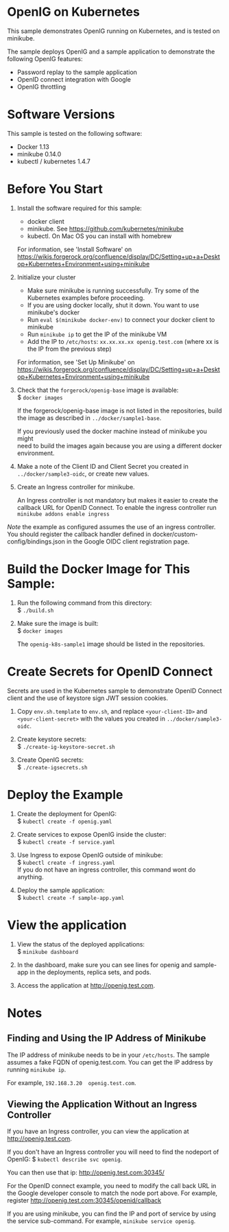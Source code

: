 # OpenIG on Kubernetes 

This sample demonstrates OpenIG running on Kubernetes, and is tested on minikube.

The sample deploys OpenIG and a sample application to demonstrate the following OpenIG features:
* Password replay to the sample application
* OpenID connect integration with Google 
* OpenIG throttling 

# Software Versions
This sample is tested on the following software:
* Docker 1.13
* minikube 0.14.0
* kubectl / kubernetes 1.4.7 


# Before You Start
1. Install the software required for this sample:
    * docker client
    * minikube.  See https://github.com/kubernetes/minikube 
    * kubectl.  On Mac OS you can install with homebrew
    
    For information, see 'Install Software' on
    https://wikis.forgerock.org/confluence/display/DC/Setting+up+a+Desktop+Kubernetes+Environment+using+minikube

2. Initialize your cluster
    * Make sure minikube is running successfully. Try some of the Kubernetes examples before proceeding.
    * If you are using docker locally, shut it down. You want to use minikube's docker
    * Run  ```eval $(minikube docker-env)``` to connect your docker client to minikube
    * Run ```minikube ip``` to get the IP of the minikube VM
    * Add the IP to `/etc/hosts`:  ```xx.xx.xx.xx openig.test.com```  (where xx is the IP from the previous step)
  
    For information, see 'Set Up Minikube' on  
    https://wikis.forgerock.org/confluence/display/DC/Setting+up+a+Desktop+Kubernetes+Environment+using+minikube
    
3. Check that the `forgerock/openig-base` image is available:<br>
    $ `docker images`

    If the forgerock/openig-base image is not listed in the repositories,
    build the image as described in `../docker/sample1-base`.
    
    If you previously used the docker machine instead of minikube you might  
    need to build the images again because you are using a different docker environment.
    
4. Make a note of the Client ID and Client Secret you created in `../docker/sample3-oidc`, or create new values.    

5. Create an Ingress controller for minikube.
   
    An Ingress controller is not mandatory but makes it easier to create the callback URL for OpenID Connect.
To enable the ingress controller run `minikube addons enable ingress`

*Note* the example as configured assumes the use of an ingress controller. You should register the callback handler
defined in docker/custom-config/bindings.json  in the Google OIDC client registration page.

# Build the Docker Image for This Sample:
1. Run the following command from this directory:<br>
    $ `./build.sh`

2. Make sure the image is built:<br>
    $ `docker images`

    The `openig-k8s-sample1` image should be listed in the repositories.


# Create Secrets for OpenID Connect
Secrets are used in the Kubernetes sample to demonstrate OpenID Connect client and the use of keystore sign JWT session cookies.

1. Copy `env.sh.template` to  `env.sh`, and replace `<your-client-ID>` and `<your-client-secret>` with the values you created in `../docker/sample3-oidc`.

2. Create keystore secrets:<br>
    $ `./create-ig-keystore-secret.sh`

3. Create OpenIG secrets:<br>
    $ `./create-igsecrets.sh`



# Deploy the Example
1. Create the deployment for OpenIG:<br>
 $ `kubectl create -f openig.yaml`

2. Create services to expose OpenIG inside the cluster:<br>
 $ `kubectl create -f service.yaml`

3. Use Ingress to expose OpenIG outside of minikube:<br>
 $ `kubectl create -f ingress.yaml`<br>
 If you do not have an ingress controller, this command wont do anything.

4. Deploy the sample application:<br>
 $ `kubectl create -f sample-app.yaml`


# View the application
1. View the status of the deployed applications:<br>
    $ `minikube dashboard`

2. In the dashboard, make sure you can see lines for openig and sample-app in the deployments, replica sets, and pods.

3. Access the application at http://openig.test.com.


# Notes

Finding and Using the IP Address of Minikube
---
The IP address of minikube needs to be in your `/etc/hosts`. The sample assumes a fake FQDN of openig.test.com. You
can get the IP address by running ```minikube ip```.

For example, `192.168.3.20  openig.test.com`.


Viewing the Application Without an Ingress Controller
---
If you have an Ingress controller, you can view the application at http://openig.test.com.

If you don't have an Ingress controller you will need to find the nodeport of OpenIG:
$ `kubectl describe svc openig`.

You can then use that ip: http://openig.test.com:30345/

For the OpenID connect example, you need to modify the call back URL in the Google developer
console to match the node port above. For example, register http://openig.test.com:30345/openid/callback

If you are using minikube, you can find the IP and port of service by using the service sub-command. For example,
`minikube service openig`.
